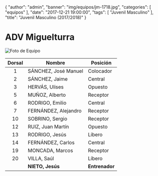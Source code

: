 {
  "author": "admin",
  "banner": "img/equipos/jm-1718.jpg",
  "categories": [
    "equipos"
  ],
  "date": "2017-12-21 19:00:00",
  "tags": [
    "Juvenil Masculino"
  ],
  "title": "Juvenil Masculino (2017/2018)"
}

# ADV Miguelturra

![Foto de Equipo](../../img/equipos/jm-1718.jpg)

Dorsal | Nombre 				 | Posición
:----: | ------ 				 | --------
1 	   | SÁNCHEZ, José Manuel 	 | Colocador
2 	   | SÁNCHEZ, Jaime 		 | Central
3 	   | HERVÁS, Ulises 		 | Opuesto
5 	   | MUÑOZ, Alberto 		 | Receptor
6 	   | RODRIGO, Emilio 		 | Central
7 	   | FERNÁNDEZ, Alejandro 	 | Receptor
10 	   | SOBRINO, Sergio 		 | Receptor
12 	   | RUIZ, Juan Martín 		 | Opuesto
13 	   | RODRIGO, Jesús 		 | Líbero
14 	   | FERNÁNDEZ, Carlos 		 | Central
19 	   | MONCADA, Marcos 		 | Receptor
20 	   | VILLA, Saúl 			 | Líbero
 	   | **NIETO, Jesús**		 | **Entrenador**

